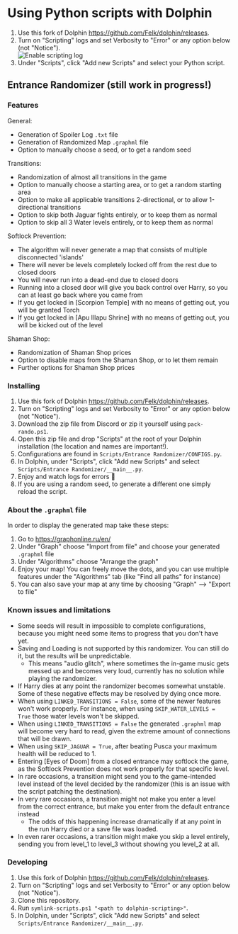 # Using Python scripts with Dolphin

1. Use this fork of Dolphin <https://github.com/Felk/dolphin/releases>.
2. Turn on "Scripting" logs and set Verbosity to "Error" or any option below (not "Notice").\
  ![Enable scripting log](./enable_scripting_log.png)
3. Under "Scripts", click "Add new Scripts" and select your Python script.

## Entrance Randomizer (still work in progress!)

### Features

General:

- Generation of Spoiler Log `.txt` file
- Generation of Randomized Map `.graphml` file
- Option to manually choose a seed, or to get a random seed

Transitions:

- Randomization of almost all transitions in the game
- Option to manually choose a starting area, or to get a random starting area
- Option to make all applicable transitions 2-directional, or to allow 1-directional transitions
- Option to skip both Jaguar fights entirely, or to keep them as normal
- Option to skip all 3 Water levels entirely, or to keep them as normal

Softlock Prevention:

- The algorithm will never generate a map that consists of multiple disconnected 'islands'
- There will never be levels completely locked off from the rest due to closed doors
- You will never run into a dead-end due to closed doors
- Running into a closed door will give you back control over Harry, so you can at least go back where you came from
- If you get locked in [Scorpion Temple] with no means of getting out, you will be granted Torch
- If you get locked in [Apu Illapu Shrine] with no means of getting out, you will be kicked out of the level

Shaman Shop:

- Randomization of Shaman Shop prices
- Option to disable maps from the Shaman Shop, or to let them remain
- Further options for Shaman Shop prices

### Installing

1. Use this fork of Dolphin <https://github.com/Felk/dolphin/releases>.
2. Turn on "Scripting" logs and set Verbosity to "Error" or any option below (not "Notice").
3. Download the zip file from Discord or zip it yourself using `pack-rando.ps1`.
4. Open this zip file and drop "Scripts" at the root of your Dolphin installation (the location and names are important!).
5. Configurations are found in `Scripts/Entrance Randomizer/CONFIGS.py`.
6. In Dolphin, under "Scripts", click "Add new Scripts" and select `Scripts/Entrance Randomizer/__main__.py`.
7. Enjoy and watch logs for errors 🙂
8. If you are using a random seed, to generate a different one simply reload the script.

### About the `.graphml` file

In order to display the generated map take these steps:

1. Go to <https://graphonline.ru/en/>
2. Under "Graph" choose "Import from file" and choose your generated `.graphml` file
3. Under "Algorithms" choose "Arrange the graph"
4. Enjoy your map! You can freely move the dots, and you can use multiple features under the "Algorithms" tab (like "Find all paths" for instance)
5. You can also save your map at any time by choosing "Graph" --> "Export to file"

### Known issues and limitations

- Some seeds will result in impossible to complete configurations, because you might need some items to progress that you don't have yet.
- Saving and Loading is not supported by this randomizer. You can still do it, but the results will be unpredictable.
  - This means "audio glitch", where sometimes the in-game music gets messed up and becomes very loud, currently has no solution while playing the randomizer.
- If Harry dies at any point the randomizer becomes somewhat unstable. Some of these negative effects may be resolved by dying once more.
- When using `LINKED_TRANSITIONS = False`, some of the newer features won't work properly. For instance, when using `SKIP_WATER_LEVELS = True` those water levels won't be skipped.
- When using `LINKED_TRANSITIONS = False` the generated `.graphml` map will become very hard to read, given the extreme amount of connections that will be drawn.
- When using `SKIP_JAGUAR = True`, after beating Pusca your maximum health will be reduced to 1.
- Entering [Eyes of Doom] from a closed entrance may softlock the game, as the Softlock Prevention does not work properly for that specific level.
- In rare occasions, a transition might send you to the game-intended level instead of the level decided by the randomizer (this is an issue with the script patching the destination).
- In very rare occasions, a transition might not make you enter a level from the correct entrance, but make you enter from the default entrance instead
  - The odds of this happening increase dramatically if at any point in the run Harry died or a save file was loaded.
- In even rarer occasions, a transition might make you skip a level entirely, sending you from level_1 to level_3 without showing you level_2 at all.

### Developing

1. Use this fork of Dolphin <https://github.com/Felk/dolphin/releases>.
2. Turn on "Scripting" logs and set Verbosity to "Error" or any option below (not "Notice").
3. Clone this repository.
4. Run `symlink-scripts.ps1 "<path to dolphin-scripting>"`.
5. In Dolphin, under "Scripts", click "Add new Scripts" and select `Scripts/Entrance Randomizer/__main__.py`.
